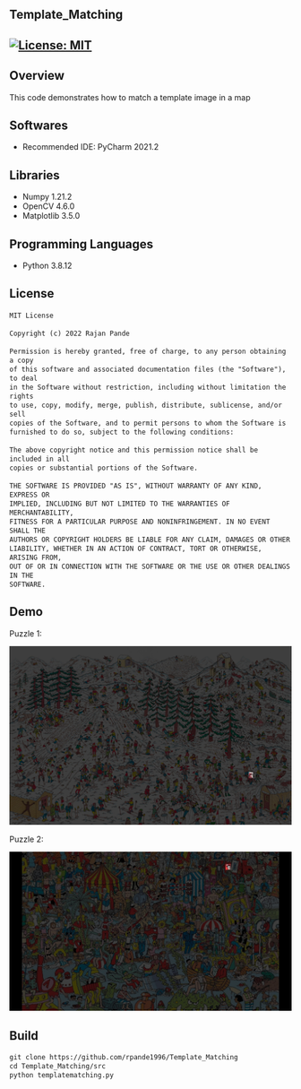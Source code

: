 ## Template_Matching
[![License: MIT](https://img.shields.io/badge/License-MIT-green.svg)](https://opensource.org/licenses/MIT)
---
## Overview

This code demonstrates how to match a template image in a map

## Softwares

* Recommended IDE: PyCharm 2021.2

## Libraries

* Numpy 1.21.2
* OpenCV 4.6.0
* Matplotlib 3.5.0

## Programming Languages

* Python 3.8.12

## License 

```
MIT License

Copyright (c) 2022 Rajan Pande

Permission is hereby granted, free of charge, to any person obtaining a copy
of this software and associated documentation files (the "Software"), to deal
in the Software without restriction, including without limitation the rights
to use, copy, modify, merge, publish, distribute, sublicense, and/or sell
copies of the Software, and to permit persons to whom the Software is
furnished to do so, subject to the following conditions:

The above copyright notice and this permission notice shall be included in all
copies or substantial portions of the Software.

THE SOFTWARE IS PROVIDED "AS IS", WITHOUT WARRANTY OF ANY KIND, EXPRESS OR
IMPLIED, INCLUDING BUT NOT LIMITED TO THE WARRANTIES OF MERCHANTABILITY,
FITNESS FOR A PARTICULAR PURPOSE AND NONINFRINGEMENT. IN NO EVENT SHALL THE
AUTHORS OR COPYRIGHT HOLDERS BE LIABLE FOR ANY CLAIM, DAMAGES OR OTHER
LIABILITY, WHETHER IN AN ACTION OF CONTRACT, TORT OR OTHERWISE, ARISING FROM,
OUT OF OR IN CONNECTION WITH THE SOFTWARE OR THE USE OR OTHER DEALINGS IN THE 
SOFTWARE.
```

## Demo

Puzzle 1:

![ezgif com-gif-maker](output/Puzzle_1.jpg)


Puzzle 2:

![ezgif com-gif-maker](output/Puzzle_2.jpg)



## Build

```
git clone https://github.com/rpande1996/Template_Matching
cd Template_Matching/src
python templatematching.py
```
